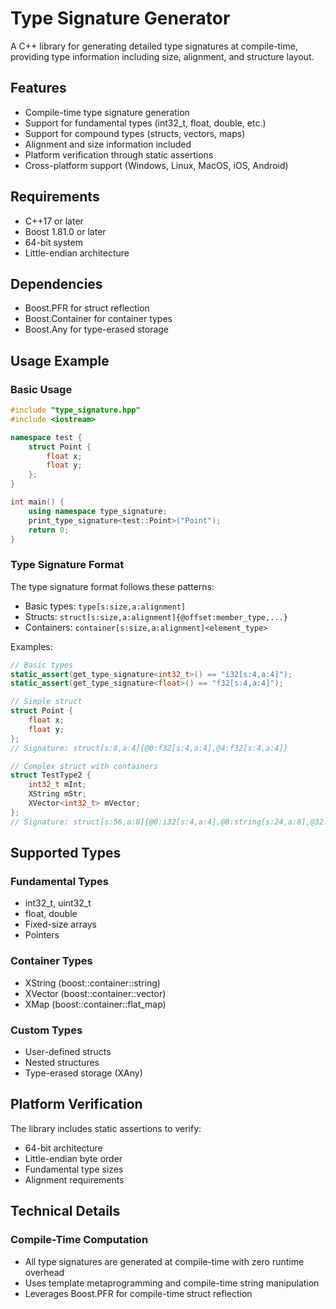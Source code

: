  # Type Signature Generator

A C++ library for generating detailed type signatures at compile-time, providing type information including size, alignment, and structure layout.

## Features

- Compile-time type signature generation
- Support for fundamental types (int32_t, float, double, etc.)
- Support for compound types (structs, vectors, maps)
- Alignment and size information included
- Platform verification through static assertions
- Cross-platform support (Windows, Linux, MacOS, iOS, Android)

## Requirements

- C++17 or later
- Boost 1.81.0 or later
- 64-bit system
- Little-endian architecture

## Dependencies

- Boost.PFR for struct reflection
- Boost.Container for container types
- Boost.Any for type-erased storage

## Usage Example

### Basic Usage

```cpp
#include "type_signature.hpp"
#include <iostream>

namespace test {
    struct Point {
        float x;
        float y;
    };
}

int main() {
    using namespace type_signature;
    print_type_signature<test::Point>("Point");
    return 0;
}
```

### Type Signature Format

The type signature format follows these patterns:
- Basic types: `type[s:size,a:alignment]`
- Structs: `struct[s:size,a:alignment]{@offset:member_type,...}`
- Containers: `container[s:size,a:alignment]<element_type>`

Examples:
```cpp
// Basic types
static_assert(get_type_signature<int32_t>() == "i32[s:4,a:4]");
static_assert(get_type_signature<float>() == "f32[s:4,a:4]");

// Simple struct
struct Point {
    float x;
    float y;
};
// Signature: struct[s:8,a:4]{@0:f32[s:4,a:4],@4:f32[s:4,a:4]}

// Complex struct with containers
struct TestType2 {
    int32_t mInt;
    XString mStr;
    XVector<int32_t> mVector;
};
// Signature: struct[s:56,a:8]{@0:i32[s:4,a:4],@8:string[s:24,a:8],@32:vector[s:24,a:8]<i32[s:4,a:4]>}
```

## Supported Types

### Fundamental Types
- int32_t, uint32_t
- float, double
- Fixed-size arrays
- Pointers

### Container Types
- XString (boost::container::string)
- XVector (boost::container::vector)
- XMap (boost::container::flat_map)

### Custom Types
- User-defined structs
- Nested structures
- Type-erased storage (XAny)

## Platform Verification

The library includes static assertions to verify:
- 64-bit architecture
- Little-endian byte order
- Fundamental type sizes
- Alignment requirements

## Technical Details

### Compile-Time Computation
- All type signatures are generated at compile-time with zero runtime overhead
- Uses template metaprogramming and compile-time string manipulation
- Leverages Boost.PFR for compile-time struct reflection
